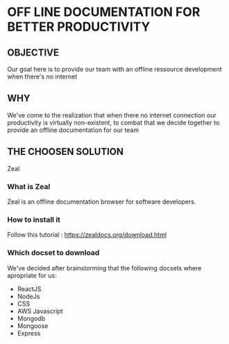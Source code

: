 # OFF LINE DOCUMENTATION FOR BETTER PRODUCTIVITY
## OBJECTIVE
Our goal here is to provide our team with an offline ressource development when there's no internet

## WHY
We've come to the realization that when there no internet connection our productivity is virtually non-existent, to combat that we decide together to provide an offline documentation for our team

## THE CHOOSEN SOLUTION
Zeal
### What is Zeal
Zeal is an offline documentation browser for software developers.
### How to install it
Follow this tutorial : https://zealdocs.org/download.html
### Which docset to download
We've decided after brainstorming that the following docsets where apropriate for us:
- ReactJS
- NodeJs
- CSS
- AWS Javascript
- Mongodb
- Mongoose
- Express
